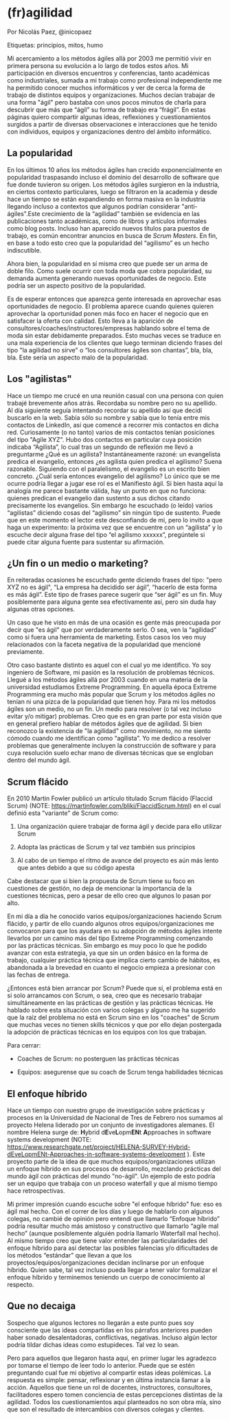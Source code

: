 # (fr)agilidad

Por Nicolás Paez, @inicopaez

Etiquetas: principios, mitos, humo

Mi acercamiento a los métodos ágiles allá por 2003 me permitió vivir en primera persona su evolución a lo largo de todos estos años. Mi participación en diversos encuentros y conferencias, tanto académicas como industriales, sumada a mi trabajo como profesional independiente me ha permitido conocer muchos informáticos y ver de cerca la forma de trabajo de distintos equipos y organizaciones. Muchos decían trabajar de una forma "ágil" pero bastaba con unos pocos minutos de charla para descubrir que más que “ágil” su forma de trabajo era “frágil”. En estas páginas quiero compartir algunas ideas, reflexiones y cuestionamientos surgidos a partir de diversas observaciones e interacciones que he tenido con individuos, equipos y organizaciones dentro del ámbito informático.

## La popularidad

En los últimos 10 años los métodos ágiles han crecido exponencialmente en popularidad traspasando incluso el dominio del desarrollo de software que fue donde tuvieron su origen. Los métodos ágiles surgieron en la industria, en ciertos contexto particulares, luego se filtraron en la academia y desde hace un tiempo se están expandiendo en forma masiva en la industria llegando incluso a contextos que algunos podrían considerar "anti-ágiles".Este crecimiento de la “agilidad” también se evidencia en las publicaciones tanto académicas, como de libros y artículos informales como blog posts. Incluso han aparecido nuevos títulos para puestos de trabajo, es común encontrar anuncios en busca de *Scrum Masters*. En fin, en base a todo esto creo que la popularidad del “agilismo” es un hecho indiscutible.

Ahora bien, la popularidad en sí misma creo que puede ser un arma de doble filo. Como suele ocurrir con toda moda que cobra popularidad, su demanda aumenta generando nuevas oportunidades de negocio. Este podría ser un aspecto positivo de la popularidad. 

Es de esperar entonces que aparezca gente interesada en aprovechar esas oportunidades de negocio. El problema aparece cuando quienes quieren aprovechar la oportunidad ponen más foco en hacer el negocio que en satisfacer la oferta con calidad. Esto lleva a la aparición de consultores/coaches/instructores/empresas hablando sobre el tema de moda sin estar debidamente preparados. Esto muchas veces se traduce en una mala experiencia de los clientes que luego terminan diciendo frases del tipo "la agilidad no sirve" o “los consultores ágiles son chantas”, bla, bla, bla. Este sería un aspecto malo de la popularidad.

## Los "agilistas"

Hace un tiempo me crucé en una reunión casual con una persona con quien trabajé brevemente años atrás. Recordaba su nombre pero no su apellido. Al día siguiente seguía intentando recordar su apellido así que decidí buscarlo en la web. Sabía sólo su nombre  y sabía que lo tenía entre mis contactos de LinkedIn, así que comencé a recorrer mis contactos en dicha red. Curiosamente (o no tanto) varios de mis contactos tenían posiciones del  tipo "Agile XYZ".  Hubo dos contactos en particular cuya posición indicaba “Agilista”, lo cual tras un segundo de reflexión me llevó a preguntarme ¿Qué es un agilista? Instantáneamente razoné: un evangelista predica el evangelio, entonces ¿es agilista quien predica el agilismo? Suena razonable. Siguiendo con el paralelismo, el evangelio es un escrito bien concreto. ¿Cuál sería entonces evangelio del agilismo? Lo único que se me ocurre podría llegar a jugar ese rol es el Manifiesto ágil. Si bien hasta aquí la analogía me parece bastante válida, hay un punto en que no funciona: quienes predican el evangelio dan sustento a sus dichos citando precisamente los evangelios. Sin embargo he escuchado (o leído) varios “agilistas” diciendo cosas del “agilismo” sin ningún tipo de sustento. Puede que en este momento el lector este desconfiando de mi, pero lo invito a que haga un experimento: la próxima vez que se encuentre con un “agilista” y lo escuche decir alguna frase del tipo “el agilismo xxxxxx”, pregúntele si puede citar alguna fuente para sustentar su afirmación. 

## ¿Un fin o un medio o marketing?

En reiteradas ocasiones he escuchado gente diciendo frases del tipo: "pero XYZ no es ágil", “La empresa ha decidido ser ágil”, “hacerlo de esta forma es más ágil”. Este tipo de frases parece sugerir que “ser ágil” es un fin. Muy posiblemente para alguna gente sea efectivamente así, pero sin duda hay algunas otras opciones.

Un caso que he visto en más de una ocasión es gente más preocupada por decir que "es ágil" que por verdaderamente serlo. O sea, ven la “agilidad” como si fuera una herramienta de marketing. Estos casos los veo muy relacionados con la faceta negativa de la popularidad que mencioné previamente.

Otro caso bastante distinto es aquel con el cual yo me identifico. Yo soy ingeniero de Software, mi pasión es la resolución de problemas técnicos. Llegué a los métodos ágiles allá por 2003 cuando en una materia de la universidad estudiamos Extreme Programming. En aquella época Extreme Programming era mucho más popular que Scrum y los métodos ágiles no tenían ni una pizca de la popularidad que tienen hoy. Para mi los métodos ágiles son un medio, no un fin. Un medio para resolver (o tal vez incluso evitar y/o mitigar) problemas. Creo que es en gran parte por esta visión que en general prefiero hablar de métodos ágiles que de agilidad. Si bien reconozco la existencia de "la agilidad" como movimiento, no me siento cómodo cuando me identifican como “agilista”. Yo me dedico a resolver problemas que generalmente incluyen la construcción de software y para cuya resolución suelo echar mano de diversas técnicas que se engloban dentro del mundo ágil.

## Scrum flácido

En 2010 Martin Fowler publicó un artículo titulado Scrum flácido (Flaccid Scrum) (NOTE:  https://martinfowler.com/bliki/FlaccidScrum.html) en el cual definió esta "variante" de Scrum como:

1. Una organización quiere trabajar de forma ágil y decide para ello utilizar Scrum

2. Adopta las prácticas de Scrum y tal vez también sus principios

3. Al cabo de un tiempo el ritmo de avance del proyecto es aún más lento que antes debido a que su código apesta

Cabe destacar que si bien la propuesta de Scrum tiene su foco en cuestiones de gestión, no deja de mencionar la importancia de la cuestiones técnicas, pero a pesar de ello creo que algunos lo pasan por alto.

En mi día a día he conocido varios equipos/organizaciones haciendo Scrum flácido, y partir de ello cuando algunos otros equipos/organizaciones me convocaron para que los ayudara en su adopción de métodos ágiles intente llevarlos por un camino más del tipo Extreme Programming comenzando por las prácticas técnicas. Sin embargo es muy poco lo que he podido avanzar con esta estrategia, ya que sin un orden básico en la forma de trabajo, cualquier práctica técnica que implica cierto cambio de hábitos, es abandonada a la brevedad en cuanto el negocio empieza a presionar con las fechas de entrega.

¿Entonces está bien arrancar por Scrum? Puede que sí, el problema está en si solo arrancamos con Scrum, o sea, creo que es necesario trabajar simultáneamente en las prácticas de gestión y las prácticas técnicas. He hablado sobre esta situación con varios colegas y alguno me ha sugerido que la raíz del problema no está en Scrum sino en los "coaches" de Scrum que muchas veces no tienen skills técnicos y que por ello dejan postergada la adopción de prácticas técnicas en los equipos con los que trabajan.

Para cerrar:

* Coaches de Scrum: no posterguen las prácticas técnicas

* Equipos: asegurense que su coach de Scrum tenga habilidades técnicas 

## El enfoque híbrido

Hace un tiempo con nuestro grupo de investigación sobre prácticas y procesos en la Universidad de Nacional de Tres de Febrero nos sumamos al proyecto Helena liderado por un conjunto de investigadores alemanes. El nombre Helena surge de: **H**ybrid d**E**ve**L**opm**EN**t **A**pproaches in software systems development (NOTE:  https://www.researchgate.net/project/HELENA-SURVEY-Hybrid-dEveLopmENt-Approaches-in-software-systems-development
). Este proyecto parte de la idea de que muchos equipos/organizaciones utilizan un enfoque híbrido en sus procesos de desarrollo, mezclando prácticas del mundo ágil con prácticas del mundo "no-ágil". Un ejemplo de esto podría ser un equipo que trabaja con un proceso waterfall y que al mismo tiempo hace retrospectivas.

Mi primer impresión cuando escuche sobre "el enfoque híbrido" fue: eso es ágil mal hecho. Con el correr de los días y luego de hablarlo con algunos colegas, no cambié de opinión pero entendí que llamarlo “Enfoque híbrido” podría resultar mucho más amistoso y constructivo que llamarlo “agile mal hecho” (aunque posiblemente alguién podría llamarlo Waterfall mal hecho). Al mismo tiempo creo que tiene valor entender las particularidades del enfoque híbrido para así detectar las posibles falencias y/o dificultades de los métodos “estándar” que llevan a que los proyectos/equipos/organizaciones decidan inclinarse por un enfoque híbrido. Quien sabe, tal vez incluso pueda llegar a tener valor formalizar el enfoque híbrido y terminemos teniendo un cuerpo de conocimiento al respecto.

## Que no decaiga

Sospecho que algunos lectores no llegarán a este punto pues soy consciente que las ideas compartidas en los párrafos anteriores pueden haber sonado desalentadoras, conflictivas, negativas. Incluso algún lector podría tildar dichas ideas como estupideces. Tal vez lo sean.

Pero para aquellos que llegaron hasta aquí, en primer lugar les agradezco por tomarse el tiempo de leer todo lo anterior. Puede que se estén preguntando cual fue mi objetivo al compartir estas ideas polémicas. La respuesta es simple: pensar, reflexionar y en última instancia llamar a la acción. Aquellos que tiene un rol de docentes, instructores, consultores, facilitadores espero tomen conciencia de estas percepciones distintas de la agilidad. Todos los cuestionamientos aquí planteados no son obra mía, sino que son el resultado de intercambios con diversos colegas y clientes.


